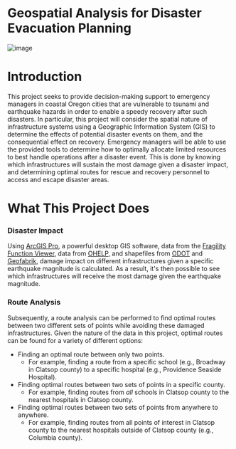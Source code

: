 # Geospatial Analysis for Disaster Evacuation Planning
![image](https://user-images.githubusercontent.com/44957830/166508424-6d4c3ad3-c261-43c4-b9e6-b35c9442e57d.png)

# Introduction
This project seeks to provide decision-making support to emergency managers in coastal Oregon cities that are vulnerable to tsunami and earthquake hazards in order to enable a speedy recovery after such disasters. In particular, this project will consider the spatial nature of infrastructure systems using a Geographic Information System (GIS) to determine the effects of potential disaster events on them, and the consequential effect on recovery. Emergency managers will be able to use the provided tools to determine how to optimally allocate limited resources to best handle operations after a disaster event. This is done by knowing which infrastructures will sustain the most damage given a disaster impact, and determining optimal routes for rescue and recovery personnel to access and escape disaster areas.

# What This Project Does
### Disaster Impact
Using [ArcGIS Pro](https://www.esri.com/en-us/arcgis/products/arcgis-pro/overview), a powerful desktop GIS software, data from the [Fragility Function Viewer](https://clip.engr.oregonstate.edu/), data from [OHELP](https://ohelp.oregonstate.edu/), and shapefiles from [ODOT](https://www.oregon.gov/odot/Data/Pages/GIS-Data.aspx) and [Geofabrik](https://download.geofabrik.de/north-america/us/oregon.html), damage impact on different infrastructures given a specific earthquake magnitude is calculated. As a result, it's then possible to see which infrastructures will receive the most damage given the earthquake magnitude. 
### Route Analysis
Subsequently, a route analysis can be performed to find optimal routes between two different sets of points while avoiding these damaged infrastructures. Given the nature of the data in this project, optimal routes can be found for a variety of different options:
* Finding an optimal route between only two points.
  * For example, finding a route from a specific school (e.g., Broadway in Clatsop county) to a specific hospital (e.g., Providence Seaside Hospital).
* Finding optimal routes between two sets of points in a specific county.
  * For example, finding routes from *all* schools in Clatsop county to the nearest hospitals in Clatsop county.
* Finding optimal routes between two sets of points from anywhere to anywhere.
  * For example, finding routes from all points of interest in Clatsop county to the nearest hospitals outside of Clatsop county (e.g., Columbia county).
